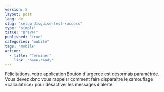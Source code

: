 ```yaml
---
version: 5
layout: post
lang: de
slug: "setup-disguise-test-success"
type: "simple"
title: "Bravo!"
published: "true"
categories: "mobile"
tags: "mobile"
action: 
  - title: "Terminer"
    link: "home-ready"
---
```


Félicitations, votre application Bouton d'urgence est désormais paramétrée. Vous devez donc vous rappeler comment faire disparaître le camouflage «calculatrice» pour désactiver les messages d'alerte. 
